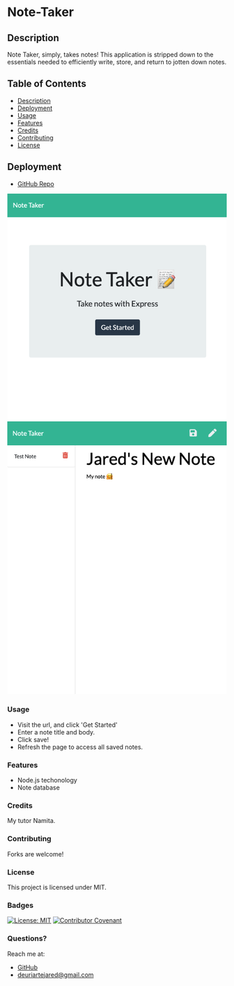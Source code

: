 # Note-Taker
## Description
Note Taker, simply, takes notes! This application is stripped down to the essentials needed to efficiently write, store, and return to jotten down notes. 

## Table of Contents
- [Description](#Description)
- [Deployment](#Deployment)
- [Usage](#Usage)
- [Features](#Features)
- [Credits](#Credits)
- [Contributing](#Contributing)
- [License](#License)
  

## Deployment
- [GitHub Repo](https://github.com/jareddeuriarte/note-taker)
  
![screenshot1](assests/landing-page.png)
![screenshot2](assests/note-entry.png)
  
### Usage
- Visit the url, and click 'Get Started' 
- Enter a note title and body.
- Click save!
- Refresh the page to access all saved notes.

### Features
- Node.js techonology
- Note database
 

### Credits  
My tutor Namita.

### Contributing
Forks are welcome!

### License 
This project is licensed under MIT.

### Badges
[![License: MIT](https://img.shields.io/badge/License-MIT-yellow.svg)](https://opensource.org/licenses/MIT)
[![Contributor Covenant](https://img.shields.io/badge/Contributor%20Covenant-2.0-4baaaa.svg)](code_of_conduct.md)

  
### Questions?
Reach me at:
- [GitHub](https://github.com/jareddeuriarte)
- deuriartejared@gmail.com